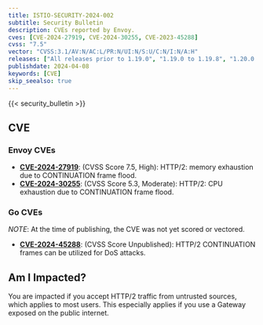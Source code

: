 ```yaml
---
title: ISTIO-SECURITY-2024-002
subtitle: Security Bulletin
description: CVEs reported by Envoy.
cves: [CVE-2024-27919, CVE-2024-30255, CVE-2023-45288]
cvss: "7.5"
vector: "CVSS:3.1/AV:N/AC:L/PR:N/UI:N/S:U/C:N/I:N/A:H"
releases: ["All releases prior to 1.19.0", "1.19.0 to 1.19.8", "1.20.0 to 1.20.4", "1.21.0"]
publishdate: 2024-04-08
keywords: [CVE]
skip_seealso: true
---
```


{{< security_bulletin >}}

## CVE

### Envoy CVEs

- __[CVE-2024-27919](https://github.com/envoyproxy/envoy/security/advisories/GHSA-gghf-vfxp-799r)__: (CVSS Score 7.5, High): HTTP/2: memory exhaustion due to CONTINUATION frame flood.
- __[CVE-2024-30255](https://github.com/envoyproxy/envoy/security/advisories/GHSA-j654-3ccm-vfmm)__: (CVSS Score 5.3, Moderate): HTTP/2: CPU exhaustion due to CONTINUATION frame flood.

### Go CVEs

*NOTE*: At the time of publishing, the CVE was not yet scored or vectored.

- __[CVE-2024-45288](https://nvd.nist.gov/vuln/detail/CVE-2023-45288)__: (CVSS Score Unpublished): HTTP/2 CONTINUATION frames can be utilized for DoS attacks.

## Am I Impacted?

You are impacted if you accept HTTP/2 traffic from untrusted sources, which applies to most users. This especially applies if you use a Gateway exposed on the public internet.
